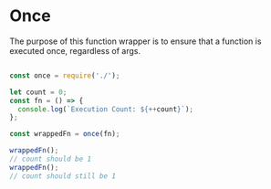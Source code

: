 # Once

The purpose of this function wrapper is to ensure that a function is executed once, regardless of args.

```javascript

const once = require('./');

let count = 0;
const fn = () => {
  console.log(`Execution Count: ${++count}`);
};

const wrappedFn = once(fn);

wrappedFn();
// count should be 1
wrappedFn();
// count should still be 1
```

